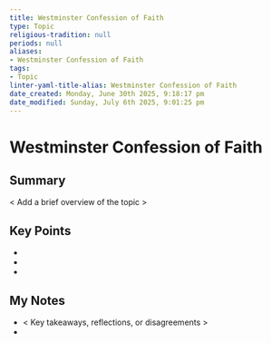 ```yaml
---
title: Westminster Confession of Faith
type: Topic
religious-tradition: null
periods: null
aliases:
- Westminster Confession of Faith
tags:
- Topic
linter-yaml-title-alias: Westminster Confession of Faith
date_created: Monday, June 30th 2025, 9:18:17 pm
date_modified: Sunday, July 6th 2025, 9:01:25 pm
---
```


# Westminster Confession of Faith

## Summary
< Add a brief overview of the topic >

## Key Points
- 
- 
- 

## My Notes
- < Key takeaways, reflections, or disagreements >
- 